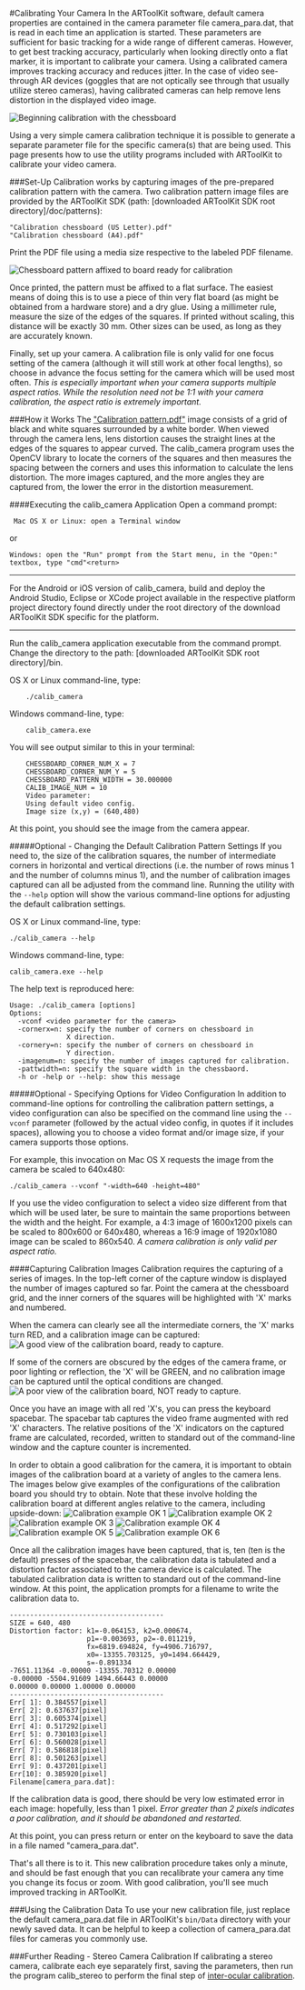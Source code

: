 #Calibrating Your Camera
In the ARToolKit software, default camera properties are contained in the camera parameter file camera_para.dat, that is read in each time an application is started. These parameters are sufficient for basic tracking for a wide range of different cameras. However, to get best tracking accuracy, particularly when looking directly onto a flat marker, it is important to calibrate your camera. Using a calibrated camera improves tracking accuracy and reduces jitter. In the case of video see-through AR devices (goggles that are not optically see through that usually utilize stereo cameras), having calibrated cameras can help remove lens distortion in the displayed video image.

![Beginning calibration with the chessboard][Beginning_calibration_with_the_chessboard]

Using a very simple camera calibration technique it is possible to generate a separate parameter file for the specific camera(s) that are being used. This page presents how to use the utility programs included with ARToolKit to calibrate your video camera.

###Set-Up
Calibration works by capturing images of the pre-prepared calibration pattern with the camera. Two calibration pattern image files are provided by the  ARToolKit SDK (path: [downloaded ARToolKit SDK root directory]/doc/patterns):

    "Calibration chessboard (US Letter).pdf"
    "Calibration chessboard (A4).pdf"

Print the PDF file using a media size respective to the labeled PDF filename.

![Chessboard pattern affixed to board ready for calibration][Chessboard_ready_for_calibration]

Once printed, the pattern must be affixed to a flat surface. The easiest means of doing this is to use a piece of thin very flat board (as might be obtained from a hardware store) and a dry glue. Using a millimeter rule, measure the size of the edges of the squares. If printed without scaling, this distance will be exactly 30 mm. Other sizes can be used, as long as they are accurately known.

Finally, set up your camera. A calibration file is only valid for one focus setting of the camera (although it will still work at other focal lengths), so choose in advance the focus setting for the camera which will be used most often. *This is especially important when your camera supports multiple aspect ratios. While the resolution need not be 1:1 with your camera calibration, the aspect ratio is extremely important.*

###How it Works
The ["Calibration pattern.pdf"][2] image consists of a grid of black and white squares surrounded by a white border. When viewed through the camera lens, lens distortion causes the straight lines at the edges of the squares to appear curved. The calib_camera program uses the OpenCV library to locate the corners of the squares and then measures the spacing between the corners and uses this information to calculate the lens distortion. The more images captured, and the more angles they are captured from, the lower the error in the distortion measurement.

####Executing the calib_camera Application
Open a command prompt:

     Mac OS X or Linux: open a Terminal window  
or  

    Windows: open the "Run" prompt from the Start menu, in the "Open:" textbox, type "cmd"<return>

---

For the Android or iOS version of calib_camera, build and deploy the Android Studio, Eclipse or XCode project available in the respective platform project directory found directly under the root directory of the download ARToolKit SDK specific for the platform.

---

Run the calib_camera application executable from the command prompt. Change the directory to the path: [downloaded ARToolKit SDK root directory]/bin.

OS X or Linux command-line, type:
```
    ./calib_camera
```

Windows command-line, type:
```
    calib_camera.exe
```

You will see output similar to this in your terminal:
```
    CHESSBOARD_CORNER_NUM_X = 7
    CHESSBOARD_CORNER_NUM_Y = 5
    CHESSBOARD_PATTERN_WIDTH = 30.000000
    CALIB_IMAGE_NUM = 10
    Video parameter:
    Using default video config.
    Image size (x,y) = (640,480)
```

At this point, you should see the image from the camera appear.

#####Optional - Changing the Default Calibration Pattern Settings
If you need to, the size of the calibration squares, the number of intermediate corners in horizontal and vertical directions (i.e. the number of rows minus 1 and the number of columns minus 1), and the number of calibration images captured can all be adjusted from the command line. Running the utility with the `--help` option will show the various command-line options for adjusting the default calibration settings.

OS X or Linux command-line, type:

	./calib_camera --help

Windows command-line, type:

	calib_camera.exe --help

The help text is reproduced here:

    Usage: ./calib_camera [options]
    Options:
      -vconf <video parameter for the camera>  
      -cornerx=n: specify the number of corners on chessboard in
                  X direction.  
      -cornery=n: specify the number of corners on chessboard in
                  Y direction.  
      -imagenum=n: specify the number of images captured for calibration.  
      -pattwidth=n: specify the square width in the chessbaord.  
      -h or -help or --help: show this message

#####Optional - Specifying Options for Video Configuration
In addition to command-line options for controlling the calibration pattern settings, a video configuration can also be specified on the command line using the `--vconf` parameter (followed by the actual video config, in quotes if it includes spaces), allowing you to choose a video format and/or image size, if your camera supports those options.

For example, this invocation on Mac OS X requests the image from the camera be scaled to 640x480:

	./calib_camera --vconf "-width=640 -height=480"

If you use the video configuration to select a video size different from that which will be used later, be sure to maintain the same proportions between the width and the height. For example, a 4:3 image of 1600x1200 pixels can be scaled to 800x600 or 640x480, whereas a 16:9 image of 1920x1080 image can be scaled to 860x540. *A camera calibration is only valid per aspect ratio.*

####Capturing Calibration Images
Calibration requires the capturing of a series of images. In the top-left corner of the capture window is displayed the number of images captured so far. Point the camera at the chessboard grid, and the inner corners of the squares will be highlighted with 'X' marks and numbered.

When the camera can clearly see all the intermediate corners, the 'X' marks turn RED, and a calibration image can be captured:
![A good view of the calibration board, ready to capture.][Calibration_example_OK_1]

If some of the corners are obscured by the edges of the camera frame, or poor lighting or reflection, the 'X' will be GREEN, and no calibration image can be captured until the optical conditions are changed.
![A poor view of the calibration board, NOT ready to capture.][Calibration_example_not_OK]

Once you have an image with all red 'X's, you can press the keyboard spacebar. The spacebar tab captures the video frame augmented with red 'X' characters. The relative positions of the 'X' indicators on the captured frame are calculated, recorded, written to standard out of the command-line window and the capture counter is incremented.

In order to obtain a good calibration for the camera, it is important to obtain images of the calibration board at a variety of angles to the camera lens. The images below give examples of the configurations of the calibration board you should try to obtain. Note that these involve holding the calibration board at different angles relative to the camera, including upside-down:
![Calibration example OK 1][example OK 1]
![Calibration example OK 2][example OK 2]
![Calibration example OK 3][example OK 3]
![Calibration example OK 4][example OK 4]
![Calibration example OK 5][example OK 5]
![Calibration example OK 6][example OK 6]

Once all the calibration images have been captured, that is, ten (ten is the default) presses of the spacebar, the calibration data is tabulated and a distortion factor associated to the camera device is calculated. The tabulated calibration data is written to standard out of the command-line window. At this point, the application prompts for a filename to write the calibration data to.

	--------------------------------------
	SIZE = 640, 480
	Distortion factor: k1=-0.064153, k2=0.000674,  
	                   p1=-0.003693, p2=-0.011219,  
	                   fx=6819.694824, fy=4906.716797,  
	                   x0=-13355.703125, y0=1494.664429,  
	                   s=-0.891334  
	-7651.11364 -0.00000 -13355.70312 0.00000
	-0.00000 -5504.91609 1494.66443 0.00000
	0.00000 0.00000 1.00000 0.00000
	--------------------------------------
	Err[ 1]: 0.384557[pixel]
	Err[ 2]: 0.637637[pixel]
	Err[ 3]: 0.605374[pixel]
	Err[ 4]: 0.517292[pixel]
	Err[ 5]: 0.730103[pixel]
	Err[ 6]: 0.560028[pixel]
	Err[ 7]: 0.586818[pixel]
	Err[ 8]: 0.501263[pixel]
	Err[ 9]: 0.437201[pixel]
	Err[10]: 0.385920[pixel]
	Filename[camera_para.dat]:

If the calibration data is good, there should be very low estimated error in each image: hopefully, less than 1 pixel. *Error greater than 2 pixels indicates a poor calibration, and it should be abandoned and restarted.*

At this point, you can press return or enter on the keyboard to save the data in a file named "camera_para.dat".

That's all there is to it. This new calibration procedure takes only a minute, and should be fast enough that you can recalibrate your camera any time you change its focus or zoom. With good calibration, you'll see much improved tracking in ARToolKit.

###Using the Calibration Data
To use your new calibration file, just replace the default camera_para.dat file in ARToolKit's `bin/Data` directory with your newly saved data. It can be helpful to keep a collection of camera_para.dat files for cameras you commonly use.

###Further Reading - Stereo Camera Calibration
If calibrating a stereo camera, calibrate each eye separately first, saving the parameters, then run the program calib_stereo to perform the final step of [inter-ocular calibration][3].

[2]: http://artoolkit.org/docs/Calibration_chessboard.pdf
[3]: ../8_Advanced_Topics/config_camera_stereo_tracking.md

[Beginning_calibration_with_the_chessboard]: ../_media/beginning_calibration_with_the_chessboard.jpg
[Chessboard_ready_for_calibration]: ../_media/chessboard_ready_for_calibration.jpg
[Calibration_example_OK_1]: ../_media/calibration_example_ok_1.jpg
[Calibration_example_not_OK]: ../_media/calibration_example_not_ok.jpg
[example OK 1]: ../_media/calibration_example_ok_1.jpg
[example OK 2]: ../_media/calibration_example_ok_2.jpg
[example OK 3]: ../_media/calibration_example_ok_3.jpg
[example OK 4]: ../_media/calibration_example_ok_4.jpg
[example OK 5]: ../_media/calibration_example_ok_5.jpg
[example OK 6]: ../_media/calibration_example_ok_6.jpg
